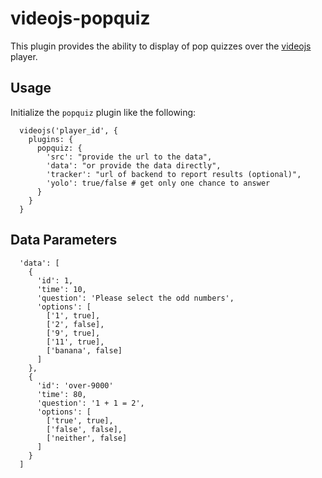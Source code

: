 # videojs-popquiz

This plugin provides the ability to display of pop quizzes over
the [videojs](https://github.com/videojs/video.js) player.

## Usage

Initialize the `popquiz` plugin like the following:

```
  videojs('player_id', {
    plugins: {
      popquiz: {
        'src': "provide the url to the data",
        'data': "or provide the data directly",
        'tracker': "url of backend to report results (optional)",
        'yolo': true/false # get only one chance to answer
      }
    }
  }
```

## Data Parameters

```
  'data': [
    {
      'id': 1,
      'time': 10,
      'question': 'Please select the odd numbers',
      'options': [
        ['1', true],
        ['2', false],
        ['9', true],
        ['11', true],
        ['banana', false]
      ]
    },
    {
      'id': 'over-9000'
      'time': 80,
      'question': '1 + 1 = 2',
      'options': [
        ['true', true],
        ['false', false],
        ['neither', false]
      ]
    }
  ]
```
